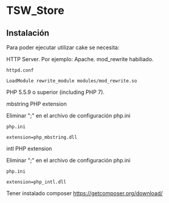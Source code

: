 # TSW_Store

## Instalación

Para poder ejecutar utilizar cake se necesita:

HTTP Server. Por ejemplo: Apache. mod_rewrite habiliado.
```
httpd.conf

LoadModule rewrite_module modules/mod_rewrite.so  	
```
PHP 5.5.9 o superior (including PHP 7).

mbstring PHP extension

Eliminar ";" en el archivo de configuración php.ini
```
php.ini

extension=php_mbstring.dll 	
```

intl PHP extension

Eliminar ";" en el archivo de configuración php.ini
```
php.ini

extension=php_intl.dll
```

Tener instalado composer
<https://getcomposer.org/download/>

